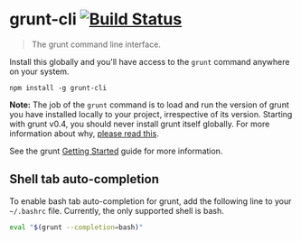 # grunt-cli [![Build Status](https://secure.travis-ci.org/gruntjs/grunt-cli.png?branch=master)](http://travis-ci.org/gruntjs/grunt-cli)
> The grunt command line interface.

Install this globally and you'll have access to the `grunt` command anywhere on your system.

```shell
npm install -g grunt-cli
```

**Note:** The job of the `grunt` command is to load and run the version of grunt you have installed locally to your project, irrespective of its version.  Starting with grunt v0.4, you should never install grunt itself globally.  For more information about why, [please read this](http://blog.nodejs.org/2011/03/23/npm-1-0-global-vs-local-installation).

See the grunt [Getting Started](http://gruntjs.com/getting-started) guide for more information.

## Shell tab auto-completion
To enable bash tab auto-completion for grunt, add the following line to your `~/.bashrc` file. Currently, the only supported shell is bash.

```bash
eval "$(grunt --completion=bash)"
```
